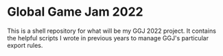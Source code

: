 # Global Game Jam 2022

This is a shell repository for what will be my GGJ 2022 project. It contains the
helpful scripts I wrote in previous years to manage GGJ's particular export
rules.